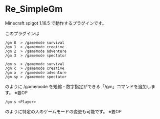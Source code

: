 # Re_SimpleGm
Minecraft spigot 1.16.5 で動作するプラグインです。

このプラグインは 
```
/gm 0  > /gamemode survival
/gm 1  > /gamemode creative
/gm 2  > /gamemode adventure
/gm 3  > /gamemode spectator 

/gm s  > /gamemode survival
/gm c  > /gamemode creative
/gm a  > /gamemode adventure
/gm sp > /gamemode spectator
```
のように /gamemode を短縮・数字指定ができる「/gm」コマンドを追加します。
※要OP
```access transformers
/gm s <Player>
```
のように特定の人のゲームモードの変更も可能です。
※要OP